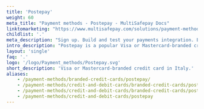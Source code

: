 ```yaml
---
title: 'Postepay'
weight: 60
meta_title: "Payment methods - Postepay - MultiSafepay Docs"
linktomarketing: "https://www.multisafepay.com/solutions/payment-methods/postepay"
childlist: '.'
meta_description: "Sign up. Build and test your payments integration. Explore our products and services. Use our API Reference, SDKs, and wrappers. Get support."
intro_description: "Postepay is a popular Visa or Mastercard-branded credit card in Italy. An additional layer of security is provided by Verified by Visa or or MasterCard SecureCode (branded versions of 3D Secure), which require cardholders to verify their identity."
layout: 'single'
faq: '.'
logo: '/logo/Payment_methods/Postepay.svg' 
short_description: 'Visa or Mastercard-branded credit card in Italy.'
aliases: 
    - /payment-methods/branded-credit-cards/postepay/
    - /payment-methods/credit-and-debit-cards/branded-credit-cards/postepay/
    - /payment-methods/credit-and-debit-cards/branded-credit-cards/postepay/
    - /payment-methods/credit-and-debit-cards/postepay
---
```





